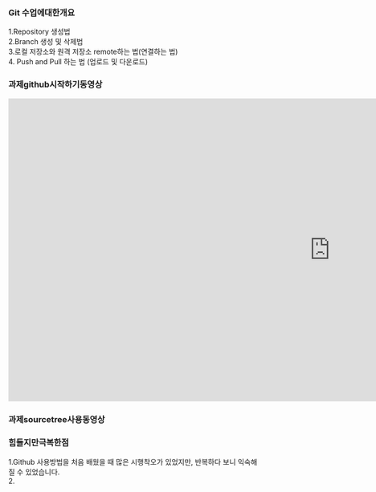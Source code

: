 ### Git 수업에대한개요
1.Repository 생성법 <br>
2.Branch 생성 및 삭제법 <br>
3.로컬 저장소와 원격 저장소 remote하는 법(연결하는 법)<br>
4. Push and Pull 하는 법 (업로드 및 다운로드)<br>

### 과제github시작하기동영상

<iframe width="1280" height="604" src="https://www.youtube.com/embed/UkT7n2CbiZE" title="YouTube video player" frameborder="0" allow="accelerometer; autoplay; clipboard-write; encrypted-media; gyroscope; picture-in-picture" allowfullscreen></iframe>

### 과제sourcetree사용동영상


### 힘들지만극복한점
1.Github 사용방법을 처음 배웠을 때 많은 시행착오가 있었지만, 반복하다 보니 익숙해질 수 있었습니다. <br>
2.
